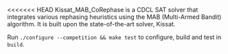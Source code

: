 <<<<<<< HEAD
Kissat\_MAB\_CoRephase is a CDCL SAT solver that integrates various rephasing heuristics using the MAB (Multi-Armed Bandit) algorithm. It is built upon the state-of-the-art solver, Kissat.

Run `./configure --competition && make test` to configure, build and test in `build`.

